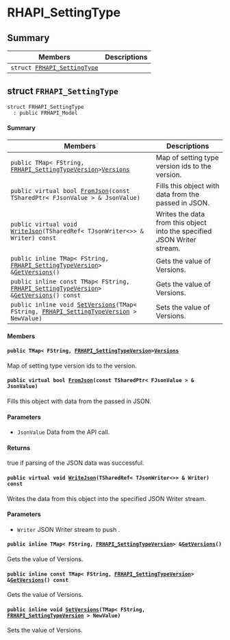 # RHAPI_SettingType <a id="group__RHAPI__SettingType"></a>

## Summary

 Members                        | Descriptions                                
--------------------------------|---------------------------------------------
`struct `[`FRHAPI_SettingType`](#structFRHAPI__SettingType) | 

## struct `FRHAPI_SettingType` <a id="structFRHAPI__SettingType"></a>

```
struct FRHAPI_SettingType
  : public FRHAPI_Model
```

#### Summary

 Members                        | Descriptions                                
--------------------------------|---------------------------------------------
`public TMap< FString, `[`FRHAPI_SettingTypeVersion`](RHAPI_SettingTypeVersion.md#structFRHAPI__SettingTypeVersion)` > `[`Versions`](#structFRHAPI__SettingType_1ab890cf6c935d2cd691a9b5c4caac7cc1) | Map of setting type version ids to the version.
`public virtual bool `[`FromJson`](#structFRHAPI__SettingType_1aceab82a3fc5d56e8469b3c7053be6330)`(const TSharedPtr< FJsonValue > & JsonValue)` | Fills this object with data from the passed in JSON.
`public virtual void `[`WriteJson`](#structFRHAPI__SettingType_1a274f8e9b15db0cff2780a3ddd7a5e3fb)`(TSharedRef< TJsonWriter<>> & Writer) const` | Writes the data from this object into the specified JSON Writer stream.
`public inline TMap< FString, `[`FRHAPI_SettingTypeVersion`](RHAPI_SettingTypeVersion.md#structFRHAPI__SettingTypeVersion)` > & `[`GetVersions`](#structFRHAPI__SettingType_1a187afb11a54ff15041642bb3aa31bcb9)`()` | Gets the value of Versions.
`public inline const TMap< FString, `[`FRHAPI_SettingTypeVersion`](RHAPI_SettingTypeVersion.md#structFRHAPI__SettingTypeVersion)` > & `[`GetVersions`](#structFRHAPI__SettingType_1a0e2c33862b30c54b7acc43560f9eff0c)`() const` | Gets the value of Versions.
`public inline void `[`SetVersions`](#structFRHAPI__SettingType_1a5f3c6c20cd553b0601ec0ac82c709b76)`(TMap< FString, `[`FRHAPI_SettingTypeVersion`](RHAPI_SettingTypeVersion.md#structFRHAPI__SettingTypeVersion)` > NewValue)` | Sets the value of Versions.

#### Members

#### `public TMap< FString, `[`FRHAPI_SettingTypeVersion`](RHAPI_SettingTypeVersion.md#structFRHAPI__SettingTypeVersion)` > `[`Versions`](#structFRHAPI__SettingType_1ab890cf6c935d2cd691a9b5c4caac7cc1) <a id="structFRHAPI__SettingType_1ab890cf6c935d2cd691a9b5c4caac7cc1"></a>

Map of setting type version ids to the version.

#### `public virtual bool `[`FromJson`](#structFRHAPI__SettingType_1aceab82a3fc5d56e8469b3c7053be6330)`(const TSharedPtr< FJsonValue > & JsonValue)` <a id="structFRHAPI__SettingType_1aceab82a3fc5d56e8469b3c7053be6330"></a>

Fills this object with data from the passed in JSON.

#### Parameters
* `JsonValue` Data from the API call.

#### Returns
true if parsing of the JSON data was successful.

#### `public virtual void `[`WriteJson`](#structFRHAPI__SettingType_1a274f8e9b15db0cff2780a3ddd7a5e3fb)`(TSharedRef< TJsonWriter<>> & Writer) const` <a id="structFRHAPI__SettingType_1a274f8e9b15db0cff2780a3ddd7a5e3fb"></a>

Writes the data from this object into the specified JSON Writer stream.

#### Parameters
* `Writer` JSON Writer stream to push .

#### `public inline TMap< FString, `[`FRHAPI_SettingTypeVersion`](RHAPI_SettingTypeVersion.md#structFRHAPI__SettingTypeVersion)` > & `[`GetVersions`](#structFRHAPI__SettingType_1a187afb11a54ff15041642bb3aa31bcb9)`()` <a id="structFRHAPI__SettingType_1a187afb11a54ff15041642bb3aa31bcb9"></a>

Gets the value of Versions.

#### `public inline const TMap< FString, `[`FRHAPI_SettingTypeVersion`](RHAPI_SettingTypeVersion.md#structFRHAPI__SettingTypeVersion)` > & `[`GetVersions`](#structFRHAPI__SettingType_1a0e2c33862b30c54b7acc43560f9eff0c)`() const` <a id="structFRHAPI__SettingType_1a0e2c33862b30c54b7acc43560f9eff0c"></a>

Gets the value of Versions.

#### `public inline void `[`SetVersions`](#structFRHAPI__SettingType_1a5f3c6c20cd553b0601ec0ac82c709b76)`(TMap< FString, `[`FRHAPI_SettingTypeVersion`](RHAPI_SettingTypeVersion.md#structFRHAPI__SettingTypeVersion)` > NewValue)` <a id="structFRHAPI__SettingType_1a5f3c6c20cd553b0601ec0ac82c709b76"></a>

Sets the value of Versions.

